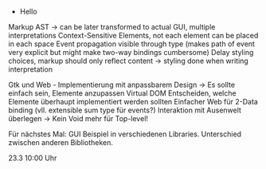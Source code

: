 * Hello

Markup AST -> can be later transformed to actual GUI, multiple interpretations
Context-Sensitive Elements, not each element can be placed in each space
Event propagation visible through type (makes path of event very explicit but might make two-way bindings cumbersome)
Delay styling choices, markup should only reflect content -> styling done when writing interpretation


Gtk und Web - Implementierung mit anpassbarem Design -> Es sollte einfach sein, Elemente anzupassen
Virtual DOM
Entscheiden, welche Elemente überhaupt implementiert werden sollten
Einfacher Web für 2-Data binding (vll. extensible sum type für events?)
Interaktion mit Ausenwelt überlegen -> Kein Void mehr für Top-level!

Für nächstes Mal:
GUI Beispiel in verschiedenen Libraries. Unterschied zwischen anderen Bibliotheken.

23.3 10:00 Uhr
